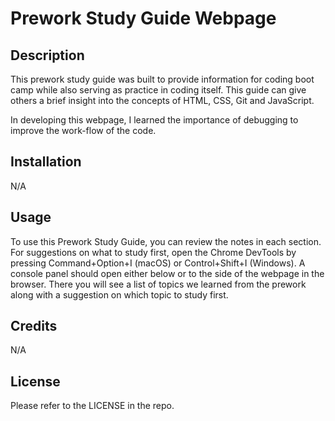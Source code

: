 # Prework Study Guide Webpage

## Description

This prework study guide was built to provide information for coding boot camp while also serving as practice in coding itself. This guide can give others a brief insight into the concepts of HTML, CSS, Git and JavaScript.

In developing this webpage, I learned the importance of debugging to improve the work-flow of the code. 

## Installation

N/A

## Usage

To use this Prework Study Guide, you can review the notes in each section. For suggestions on what to study first, open the Chrome DevTools by pressing Command+Option+I (macOS) or Control+Shift+I (Windows). A console panel should open either below or to the side of the webpage in the browser. There you will see a list of topics we learned from the prework along with a suggestion on which topic to study first.

## Credits

N/A

## License

Please refer to the LICENSE in the repo.